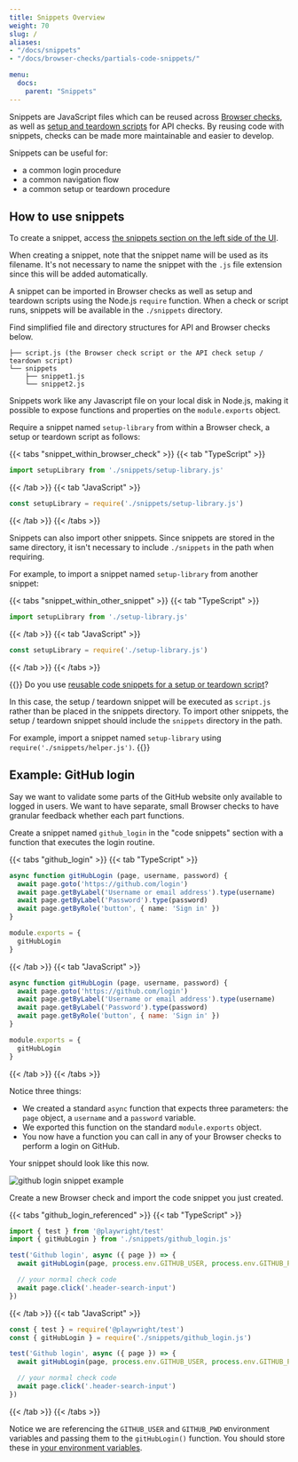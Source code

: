 ```yaml
---
title: Snippets Overview
weight: 70
slug: /
aliases:
- "/docs/snippets"
- "/docs/browser-checks/partials-code-snippets/"

menu:
  docs:
    parent: "Snippets"
---
```


Snippets are JavaScript files which can be reused across [Browser checks](/docs/browser-checks/), as well as [setup and teardown scripts](/docs/api-checks/setup-teardown-scripts/) for API checks. By reusing code with snippets, checks can be made more maintainable and easier to develop.

Snippets can be useful for:

- a common login procedure
- a common navigation flow
- a common setup or teardown procedure

## How to use snippets

To create a snippet, access <a href="https://app.checklyhq.com/snippets" target="_blank">the snippets section on the left side of the UI</a>.

When creating a snippet, note that the snippet name will be used as its filename. It's not necessary to name the snippet with the `.js` file extension since this will be added automatically.

A snippet can be imported in Browser checks as well as setup and teardown scripts using the Node.js `require` function. When a check or script runs, snippets will be available in the `./snippets` directory.

Find simplified file and directory structures for API and Browser checks below.

```
├── script.js (the Browser check script or the API check setup / teardown script)
└── snippets
    ├── snippet1.js
    └── snippet2.js
```

Snippets work like any Javascript file on your local disk in Node.js, making it possible to expose functions and properties on the `module.exports` object.

Require a snippet named `setup-library` from within a Browser check, a setup or teardown script as follows:

{{< tabs "snippet_within_browser_check" >}}
{{< tab "TypeScript" >}}
```ts
import setupLibrary from './snippets/setup-library.js'
```
{{< /tab >}}
{{< tab "JavaScript" >}}
```js
const setupLibrary = require('./snippets/setup-library.js')
```
{{< /tab >}}
{{< /tabs >}}

Snippets can also import other snippets. Since snippets are stored in the same directory, it isn't necessary to include `./snippets` in the path when requiring.

For example, to import a snippet named `setup-library` from another snippet:

{{< tabs "snippet_within_other_snippet" >}}
{{< tab "TypeScript" >}}
```ts
import setupLibrary from './setup-library.js'
```
{{< /tab >}}
{{< tab "JavaScript" >}}
```js
const setupLibrary = require('./setup-library.js')
```
{{< /tab >}}
{{< /tabs >}}


{{<info >}}
Do you use [reusable code snippets for a setup or teardown script](/docs/api-checks/setup-teardown-scripts/#reusable-code-snippets)?

In this case, the setup / teardown snippet will be executed as `script.js` rather than be placed in the snippets directory. To import other snippets, the setup / teardown snippet should include the `snippets` directory in the path.

For example, import a snippet named `setup-library` using  `require('./snippets/helper.js')`.
{{</info >}}

## Example: GitHub login

Say we want to validate some parts of the GitHub website only available to logged in users. We want to have separate, small
Browser checks to have granular feedback whether each part functions.

Create a snippet named `github_login` in the "code snippets" section with a function that executes the login routine.

{{< tabs "github_login" >}}
{{< tab "TypeScript" >}}
```ts
async function gitHubLogin (page, username, password) {
  await page.goto('https://github.com/login')
  await page.getByLabel('Username or email address').type(username)
  await page.getByLabel('Password').type(password)
  await page.getByRole('button', { name: 'Sign in' })
}

module.exports = {
  gitHubLogin
}
```
{{< /tab >}}
{{< tab "JavaScript" >}}
```js
async function gitHubLogin (page, username, password) {
  await page.goto('https://github.com/login')
  await page.getByLabel('Username or email address').type(username)
  await page.getByLabel('Password').type(password)
  await page.getByRole('button', { name: 'Sign in' })
}

module.exports = {
  gitHubLogin
}
```
{{< /tab >}}
{{< /tabs >}}

Notice three things:

- We created a standard `async` function that expects three parameters: the `page` object, a `username` and a `password` variable.
- We exported this function on the standard `module.exports` object.
- You now have a function you can call in any of your Browser checks to perform a login on GitHub.

Your snippet should look like this now.

![github login snippet example](/docs/images/browser-checks/github_login_snippet_example.png)

Create a new Browser check and import the code snippet you just created.

{{< tabs "github_login_referenced" >}}
{{< tab "TypeScript" >}}
```ts
import { test } from '@playwright/test'
import { gitHubLogin } from './snippets/github_login.js'

test('Github login', async ({ page }) => {
  await gitHubLogin(page, process.env.GITHUB_USER, process.env.GITHUB_PWD)

  // your normal check code
  await page.click('.header-search-input')
})
```
{{< /tab >}}
{{< tab "JavaScript" >}}
```js
const { test } = require('@playwright/test')
const { gitHubLogin } = require('./snippets/github_login.js')

test('Github login', async ({ page }) => {
  await gitHubLogin(page, process.env.GITHUB_USER, process.env.GITHUB_PWD)

  // your normal check code
  await page.click('.header-search-input')
})
```
{{< /tab >}}
{{< /tabs >}}

Notice we are referencing the `GITHUB_USER` and `GITHUB_PWD` environment variables and passing them to the `gitHubLogin()` function.
You should store these in [your environment variables](/docs/browser-checks/variables/).
